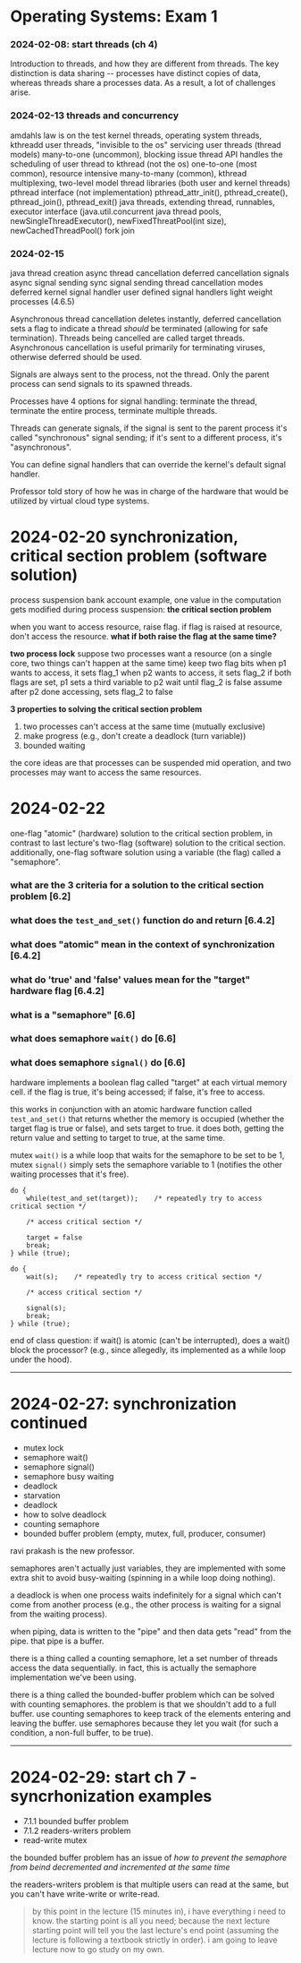 # Operating Systems: Exam 1

### 2024-02-08: start threads (ch 4)
Introduction to threads, and how they are different from threads. The key distinction is data sharing -- processes have distinct copies of data, whereas threads share a processes data. As a result, a lot of challenges arise.

### 2024-02-13 threads and concurrency
amdahls law is on the test
kernel threads, operating system threads, kthreadd
user threads, "invisible to the os"
servicing user threads (thread models)
many-to-one (uncommon), blocking issue
thread API handles the scheduling of user thread to kthread (not the os)
one-to-one (most common), resource intensive 
many-to-many (common), kthread multiplexing, two-level model
thread libraries (both user and kernel threads)
pthread interface (not implementation) pthread_attr_init(), pthread_create(), pthread_join(), pthread_exit()
java threads, extending thread, runnables, executor interface (java.util.concurrent
java thread pools, newSingleThreadExecutor(), newFixedThreatPool(int size), newCachedThreadPool()
fork join

### 2024-02-15
java thread creation 
async thread cancellation
deferred cancellation
signals
async signal sending
sync signal sending
thread cancellation modes
deferred kernel signal handler
user defined signal handlers
light weight processes (4.6.5)

Asynchronous thread cancellation deletes instantly, deferred cancellation sets a flag to indicate a thread *should* be terminated (allowing for safe termination). Threads being cancelled are called target threads. Asynchronous cancellation is useful primarily for terminating viruses, otherwise deferred should be used.

Signals are always sent to the process, not the thread. Only the parent process can send signals to its spawned threads. 

Processes have 4 options for signal handling: terminate the thread, terminate the entire process, terminate multiple threads.

Threads can generate signals, if the signal is sent to the parent process it's called "synchronous" signal sending; if it's sent to a different process, it's "asynchronous".

You can define signal handlers that can override the kernel's default signal handler.

Professor told story of how he was in charge of the hardware that would be utilized by virtual cloud type systems.


# 2024-02-20 synchronization, critical section problem (software solution)
process suspension bank account example, one value in the computation gets modified during process suspension: __the critical section problem__

when you want to access resource, raise flag. if flag is raised at resource, don't access the resource. __what if both raise the flag at the same time?__ 

__two process lock__ 
suppose two processes want a resource (on a single core, two things can't happen at the same time)
keep two flag bits
when p1 wants to access, it sets flag_1
when p2 wants to access, it sets flag_2
if both flags are set, p1 sets a third variable to p2
wait until flag_2 is false
assume after p2 done accessing, sets flag_2 to false

__3 properties to solving the critical section problem__
1. two processes can't access at the same time (mutually exclusive)
2. make progress (e.g., don't create a deadlock (turn variable))
3. bounded waiting

the core ideas are that processes can be suspended mid operation, and two processes may want to access the same resources. 







# 2024-02-22 
one-flag "atomic" (hardware) solution to the critical section problem, in contrast to last lecture's two-flag (software) solution to the critical section. additionally, one-flag software solution using a variable (the flag) called a "semaphore".

### what are the 3 criteria for a solution to the critical section problem [6.2]
### what does the `test_and_set()` function do and return [6.4.2]
### what does "atomic" mean in the context of synchronization [6.4.2]
### what do 'true' and 'false' values mean for the "target" hardware flag [6.4.2]
### what is a "semaphore" [6.6]
### what does semaphore `wait()` do [6.6]
### what does semaphore `signal()` do [6.6]

hardware implements a boolean flag called "target" at each virtual memory cell. if the flag is true, it's being accessed; if false, it's free to access. 

this works in conjunction with an atomic hardware function called `test_and_set()` that returns whether the memory is occupied (whether the target flag is true or false), and sets target to true. it does both, getting the return value and setting to target to true, at the same time.

mutex `wait()` is a while loop that waits for the semaphore to be set to be 1, mutex `signal()` simply sets the semaphore variable to 1 (notifies the other waiting processes that it's free). 

```TEST_AND_SET() CRITICAL SECTION
do {
	while(test_and_set(target));	/* repeatedly try to access critical section */

	/* access critical section */

	target = false
	break;
} while (true);
```

```SEMAPHORE CRITICAL SECTION
do {
	wait(s);	/* repeatedly try to access critical section */

	/* access critical section */

	signal(s);
	break;
} while (true);
```

end of class question: if wait() is atomic (can't be interrupted), does a wait() block the processor? (e.g., since allegedly, its implemented as a while loop under the hood).

---

# 2024-02-27: synchronization continued

-	mutex lock
-	semaphore wait()
-	semaphore signal()
-	semaphore busy waiting
-	deadlock
-	starvation
-	deadlock 
-	how to solve deadlock
-	counting semaphore
-	bounded buffer problem (empty, mutex, full, producer, consumer)

ravi prakash is the new professor. 

semaphores aren't actually just variables, they are implemented with some extra shit to avoid busy-waiting (spinning in a while loop doing nothing).

a deadlock is when one process waits indefinitely for a signal which can't come from another process (e.g., the other process is waiting for a signal from the waiting process).

when piping, data is written to the "pipe" and then data gets "read" from the pipe. that pipe is a buffer.

there is a thing called a counting semaphore, let a set number of threads access the data sequentially. in fact, this is actually the semaphore implementation we've been using. 

there is a thing called the bounded-buffer problem which can be solved with counting semaphores. the problem is that we shouldn't add to a full buffer. use counting semaphores to keep track of the elements entering and leaving the buffer. use semaphores because they let you wait (for such a condition, a non-full buffer, to be true).


---

# 2024-02-29: start ch 7 - syncrhonization examples

-	7.1.1	bounded buffer problem 
-	7.1.2	readers-writers problem 
-	read-write mutex

the bounded buffer problem has an issue of *how to prevent the semaphore from beind decremented and incremented at the same time*

the readers-writers problem is that multiple users can read at the same, but you can't have write-write or write-read.


>	by this point in the lecture (15 minutes in), i have everything i need to know. the starting point is all you need; because the next lecture starting point will tell you the last lecture's end point (assuming the lecture is following a textbook strictly in order).
>	i am going to leave lecture now to go study on my own.

